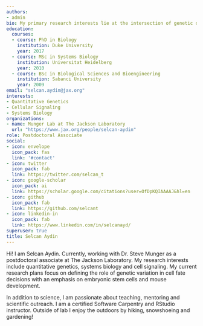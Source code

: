 ```yaml
---
authors:
- admin
bio: My primary research interests lie at the intersection of genetic diversity and environmental variability, with the specific goal of elucidating how GxE interactions perturb gene regulation and alter cell fate decisions during development. 
education:
  courses:
  - course: PhD in Biology
    institution: Duke University
    year: 2017
  - course: MSc in Systems Biology
    institution: Universitat Heidelberg
    year: 2010
  - course: BSc in Biological Sciences and Bioengineering
    institution: Sabanci University
    year: 2009
email: "selcan.aydin@jax.org"
interests:
- Quantitative Genetics
- Cellular Signaling
- Systems Biology
organizations:
- name: Munger Lab at The Jackson Laboratory
  url: "https://www.jax.org/people/selcan-aydin"
role: Postdoctoral Associate
social:
- icon: envelope
  icon_pack: fas
  link: '#contact'
- icon: twitter
  icon_pack: fab
  link: https://twitter.com/selcan_t
- icon: google-scholar
  icon_pack: ai
  link: https://scholar.google.com/citations?user=OfDpKQIAAAAJ&hl=en
- icon: github
  icon_pack: fab
  link: https://github.com/selcant
- icon: linkedin-in
  icon_pack: fab
  link: https://www.linkedin.com/in/selcanayd/
superuser: true
title: Selcan Aydin
---
```


Hi! I am Selcan Aydin. Currently, working with Dr. Steve Munger as a postdoctoral associate at The Jackson Laboratory. My research interests include quantitative genetics, systems biology and cell signaling. My current research plans focus on defining the role of genetic variation in cell fate decisions with an emphasis on embryonic stem cells and mouse development.

In addition to science, I am passionate about teaching, mentoring and scientific outreach. I am a certified Software Carpentry and RStudio instructor. Outside of lab I enjoy the outdoors by hiking, snowshoeing and gardening!






